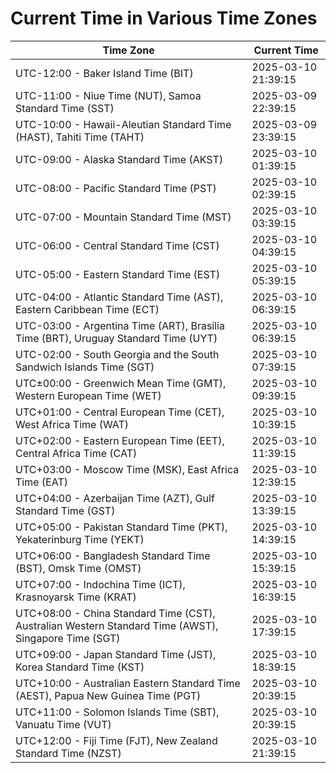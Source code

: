 # Current Time in Various Time Zones

| Time Zone | Current Time |
|-----------|--------------|
| UTC-12:00 - Baker Island Time (BIT) | 2025-03-10 21:39:15 |
| UTC-11:00 - Niue Time (NUT), Samoa Standard Time (SST) | 2025-03-09 22:39:15 |
| UTC-10:00 - Hawaii-Aleutian Standard Time (HAST), Tahiti Time (TAHT) | 2025-03-09 23:39:15 |
| UTC-09:00 - Alaska Standard Time (AKST) | 2025-03-10 01:39:15 |
| UTC-08:00 - Pacific Standard Time (PST) | 2025-03-10 02:39:15 |
| UTC-07:00 - Mountain Standard Time (MST) | 2025-03-10 03:39:15 |
| UTC-06:00 - Central Standard Time (CST) | 2025-03-10 04:39:15 |
| UTC-05:00 - Eastern Standard Time (EST) | 2025-03-10 05:39:15 |
| UTC-04:00 - Atlantic Standard Time (AST), Eastern Caribbean Time (ECT) | 2025-03-10 06:39:15 |
| UTC-03:00 - Argentina Time (ART), Brasília Time (BRT), Uruguay Standard Time (UYT) | 2025-03-10 06:39:15 |
| UTC-02:00 - South Georgia and the South Sandwich Islands Time (SGT) | 2025-03-10 07:39:15 |
| UTC±00:00 - Greenwich Mean Time (GMT), Western European Time (WET) | 2025-03-10 09:39:15 |
| UTC+01:00 - Central European Time (CET), West Africa Time (WAT) | 2025-03-10 10:39:15 |
| UTC+02:00 - Eastern European Time (EET), Central Africa Time (CAT) | 2025-03-10 11:39:15 |
| UTC+03:00 - Moscow Time (MSK), East Africa Time (EAT) | 2025-03-10 12:39:15 |
| UTC+04:00 - Azerbaijan Time (AZT), Gulf Standard Time (GST) | 2025-03-10 13:39:15 |
| UTC+05:00 - Pakistan Standard Time (PKT), Yekaterinburg Time (YEKT) | 2025-03-10 14:39:15 |
| UTC+06:00 - Bangladesh Standard Time (BST), Omsk Time (OMST) | 2025-03-10 15:39:15 |
| UTC+07:00 - Indochina Time (ICT), Krasnoyarsk Time (KRAT) | 2025-03-10 16:39:15 |
| UTC+08:00 - China Standard Time (CST), Australian Western Standard Time (AWST), Singapore Time (SGT) | 2025-03-10 17:39:15 |
| UTC+09:00 - Japan Standard Time (JST), Korea Standard Time (KST) | 2025-03-10 18:39:15 |
| UTC+10:00 - Australian Eastern Standard Time (AEST), Papua New Guinea Time (PGT) | 2025-03-10 20:39:15 |
| UTC+11:00 - Solomon Islands Time (SBT), Vanuatu Time (VUT) | 2025-03-10 20:39:15 |
| UTC+12:00 - Fiji Time (FJT), New Zealand Standard Time (NZST) | 2025-03-10 21:39:15 |
